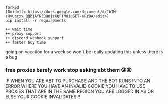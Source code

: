 ```
forked
[Guide](< https://docs.google.com/document/d/1bIM-zHvUacxv_QQbjAfNZBQ8jzXQFTMHiuGET-aRzOA/edit>)
pip install -r requirements
```

```
++ wait time
++ proxy support
++ discord webhook support
++ faster buy time
```

going on vacation for a week so won't be really updating this unless there is a bug

### free proxies barely work stop asking abt them 😡😡

IF WHEN YOU ARE ABT TO PURCHASE AND THE BOT RUNS INTO AN ERROR WHERE YOU HAVE AN INVALID COOKIE YOU HAVE TO USE PROXIES THAT ARE IN THE SAME REGION YOU ARE LOGGED IN AS OR ELSE YOUR COOKIE INVALIDATES!!!
